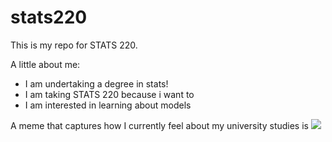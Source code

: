 # stats220

This is my repo for STATS 220. 

A little about me:

- I am undertaking a degree in stats!
- I am taking STATS 220 because i want to
- I am interested in learning about models

A meme that captures how I currently feel about my university studies is ![](https://c.tenor.com/8druEACXtX8AAAAd/tenor.gif)
